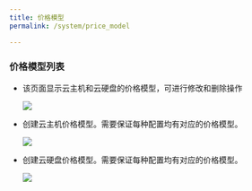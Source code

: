 ```yaml
---
title: 价格模型
permalink: /system/price_model

---
```



### 价格模型列表
- 该页面显示云主机和云硬盘的价格模型，可进行修改和删除操作

  ![](~@vuepress/price_model_list.png)

- 创建云主机价格模型。需要保证每种配置均有对应的价格模型。

  ![](~@vuepress/price_model_instance_create.png)

- 创建云硬盘价格模型。需要保证每种配置均有对应的价格模型。

  ![](~@vuepress/price_model_volume_create.png)
